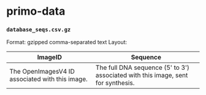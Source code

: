 # primo-data

### `database_seqs.csv.gz`
Format: gzipped comma-separated text
Layout:

| ImageID                                         | Sequence                                                                         |
| ----------------------------------------------- | -------------------------------------------------------------------------------- |
| The OpenImagesV4 ID associated with this image. | The full DNA sequence (5' to 3') associated with this image, sent for synthesis. |
